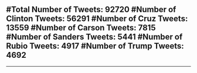 #Total Number of Tweets: 92720 
#Number of Clinton Tweets: 56291
#Number of Cruz Tweets: 13559
#Number of Carson Tweets: 7815
#Number of Sanders Tweets: 5441
#Number of Rubio Tweets: 4917
#Number of Trump Tweets: 4692
---
---
